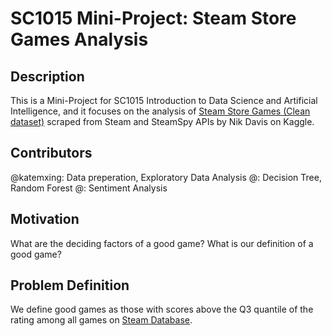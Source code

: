 # SC1015 Mini-Project: Steam Store Games Analysis


## Description
This is a Mini-Project for SC1015 Introduction to Data Science and Artificial Intelligence, and it focuses on the analysis of [Steam Store Games (Clean dataset)](https://www.kaggle.com/datasets/nikdavis/steam-store-games.) scraped from Steam and SteamSpy APIs by Nik Davis on Kaggle.

## Contributors
@katemxing: Data preperation, Exploratory Data Analysis
@: Decision Tree, Random Forest
@: Sentiment Analysis

## Motivation
What are the deciding factors of a good game?
What is our definition of a good game?

## Problem Definition
We define good games as those with scores above the Q3 quantile of the rating among all games on [Steam Database](https://steamdb.info/).
